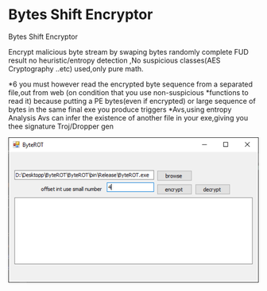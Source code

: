 # Bytes Shift Encryptor
 Bytes Shift Encryptor

Encrypt malicious byte stream by swaping bytes randomly complete FUD result no heuristic/entropy detection ,No suspicious classes(AES Cryptography ..etc) used,only pure math.

*6 you must however read the encrypted byte sequence from a separated file,out from web (on condition that you use non-suspicious *functions to read it) because putting a PE bytes(even if encrypted) or large sequence of bytes in the same final exe you produce triggers *Avs,using entropy Analysis Avs can infer the existence of another file in your exe,giving you thee signature Troj/Dropper gen

![gui](https://raw.githubusercontent.com/MagicianMido32/Bytes-Shift-Encryptor/master/ByteROT/1.PNG)
